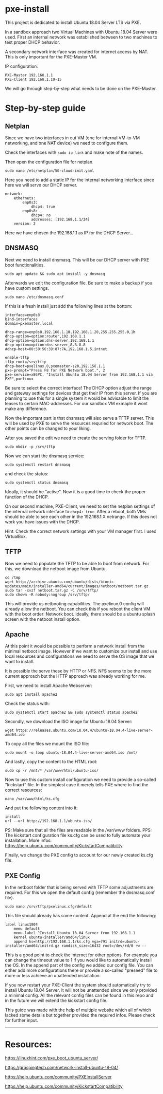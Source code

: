 # pxe-install

This project is dedicated to install Ubuntu 18.04 Server LTS via PXE.

In a sandbox approach two Virtual Machines with Ubuntu 18.04 Server were used. First an internal network was established between to two machines to test proper DHCP behavior.

A secondary network interface was created for internet access by NAT. This is only important for the PXE-Master VM.

IP configuration:

```
PXE-Master 192.168.1.1
PXE-Client 192.168.1.10-15
```


We will go through step-by-step what needs to be done on the PXE-Master.

# Step-by-step guide

## Netplan

Since we have two interfaces in out VM (one for internal VM-to-VM networking, and one NAT device) we need to configure them.

Check the interfaces with `sudo ip link` and make note of the names.

Then open the configuration file for netplan.

`sudo nano /etc/netplan/50-cloud-init.yaml`

Here you need to add a static IP for the internal networking interface since here we  will serve our DHCP server.

```
network:
    ethernets:
        enp0s3:
            dhcp4: true
        enp0s8:
            dhcp4: no
            addresses: [192.168.1.1/24]
    version: 2
```

Here we have chosen the 192.168.1.1 as IP for the DHCP Server...

## DNSMASQ

Next we need to install dnsmasq. This will be our DHCP server with PXE boot functionalities.

`sudo apt update && sudo apt install -y dnsmasq`

Afterwards we edit the configuration file. Be sure to make a backup if you have custom settings.

`sudo nano /etc/dnsmasq.conf`

If this is a fresh install just add the following lines at the bottom:

```
interface=enp0s8
bind-interfaces
domain=pxemaster.local

dhcp-range=enp0s8,192.168.1.10,192.168.1.20,255.255.255.0,1h
dhcp-option=option:router,192.168.1.1
dhcp-option=option:dns-server,192.168.1.1
dhcp-option=option:dns-server,8.8.8.8
#dhcp-host=00:50:56:39:87:7A,192.168.1.5,intnet

enable-tftp
tftp-root=/srv/tftp
dhcp-boot=pxelinux.0,pxemaster-s20,192.158.1.1
pxe-prompt="Press F8 for PXE Network boot.", 2
pxe-service=x86PC, "Install Ubuntu 18.04 Server from 192.168.1.1 via PXE",pxelinux
```

Be sure to select the correct interface! The DHCP option adjust the range and gateway settings for devices that get their IP from this server.
If you are planning to use this for a single system it would be advisable to limit the leases to certain MAC-addresses. For our sandbox VM exmaple it wont make any difference.

Now the important part is that dnsmasq will also serve a TFTP server. This will be used by PXE to serve the resources requried for network boot.
The other points can be changed to your liking.

After you saved the edit we need to create the serving folder for TFTP.

`sudo mkdir -p /srv/tftp`

Now we can start the dnsmasq service:

`sudo systemctl restart dnsmasq`

and check  the status:

`sudo systemctl status dnsmasq`

Ideally, it should be "active". Now it is a good time to check the proper function of the DHCP.

On our second machine, PXE-Client, we need to set the netplan settings of the internal network interface to `dhcp4: true`. After a reboot,
both VMs should be able to see each other in the 192.168.1.X netrange. If this does not work you have issues with the DHCP.

Hint: Check the correct network settings with your VM manager first. I used VirtualBox.

## TFTP

Now we need to populate the TFTP to be able to boot from network. For this, we download the netboot image from Ubuntu.

```
cd /tmp
wget http://archive.ubuntu.com/ubuntu/dists/bionic-updates/main/installer-amd64/current/images/netboot/netboot.tar.gz
sudo tar -xvzf netboot.tar.gz -C /srv/tftp/
sudo chown -R nobody:nogroup /srv/tftp/
```

This will provide us netbooting capabilities. The pxelinux.0 config will already allow the netboot. You can check this if you reboot the client VM with the boot order: Network boot.
Ideally, there should be a ubuntu splash screen with the netboot install option.

## Apache

At this point it would be possible to perform a network install from the minimal netboot image. However if we want to customize our install and use local resources and configurations we need to serve the OS image that we want to install.

It is possible the serve these by HTTP or NFS. NFS seems to be the more current approach but the HTTP approach was already working for me.

First, we need to install Apache Webserver:

`sudo apt install apache2`

Check the status with:

`sudo systemctl start apache2 && sudo systemctl status apache2`

Secondly, we download the ISO image for Ubuntu 18.04 Server:

`wget https://releases.ubuntu.com/18.04.4/ubuntu-18.04.4-live-server-amd64.iso`

To copy all the files we mount the ISO file:

`sudo mount -o loop ubuntu-18.04.4-live-server-amd64.iso /mnt/`

And lastly, copy the content to the HTML root:

`sudo cp -r /mnt/* /var/www/html/ubuntu-iso/`

Now to use this custom install configuration we need to provide a so-called "kickstart" file. In the simplest case it merely tells PXE where to find the correct resources:

`nano /var/www/html/ks.cfg`

And put the following content into it:

```
install
url --url http://192.168.1.1/ubuntu-iso/
```

PS: Make sure that all the files are readable in the /var/www folders. PPS: The kickstart configuration file ks.cfg can be used to fully automate your installation. More infos: https://help.ubuntu.com/community/KickstartCompatibility.

Finally, we change the PXE config to account for our newly created ks.cfg file.

## PXE Config

In the netboot folder that is being served with TFTP some adjustments are required. For this we open the default config (remember the dnsmasq.conf file).

`sudo nano /srv/tftp/pxelinux.cfg/default`

This file should already has some content. Append at the end the following:

```
label linux1804
    menu default
    menu label ^Install Ubuntu 18.04 Server from 192.168.1.1
    kernel ubuntu-installer/amd64/linux
    append ks=http://192.168.1.1/ks.cfg vga=791 initrd=ubuntu-installer/amd64/initrd.gz ramdisk_size=16432 root=/dev/rd/0 rw --
```

This is a good point to check the internet for other options. For example you can change the timeout value to 1 if you would like to automatically install the OS.
In the append part of the config we added our config file. You can either add more configurations there or provide a so-called "preseed" file to more or less achieve an unattended installation.

If you now restart your PXE-Client the system should automatically try to install Ubuntu 18.04 Server. It will not be unattended since we only provided a minimal config.
All the relevant config files can be found in this repo and in the future we will extend the kickstart config file.

This guide was made with the help of multiple website which all of which lacked some details but together provided the required infos. Please check for further input.

----------

# Resources:

https://linuxhint.com/pxe_boot_ubuntu_server/

https://graspingtech.com/network-install-ubuntu-18-04/

https://help.ubuntu.com/community/PXEInstallServer

https://help.ubuntu.com/community/KickstartCompatibility
